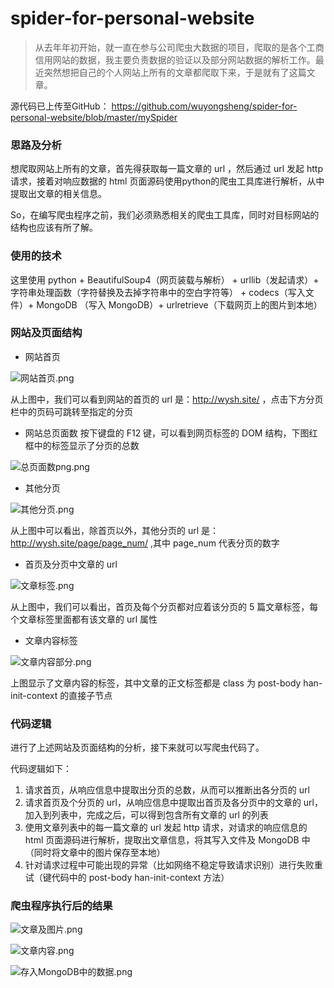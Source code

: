 # spider-for-personal-website

> 从去年年初开始，就一直在参与公司爬虫大数据的项目，爬取的是各个工商信用网站的数据，我主要负责数据的验证以及部分网站数据的解析工作。最近突然想把自己的个人网站上所有的文章都爬取下来，于是就有了这篇文章。

源代码已上传至GitHub：
https://github.com/wuyongsheng/spider-for-personal-website/blob/master/mySpider

### 思路及分析

想爬取网站上所有的文章，首先得获取每一篇文章的 url ，然后通过 url 发起 http 请求，接着对响应数据的 html 页面源码使用python的爬虫工具库进行解析，从中提取出文章的相关信息。

So，在编写爬虫程序之前，我们必须熟悉相关的爬虫工具库，同时对目标网站的结构也应该有所了解。

### 使用的技术

这里使用 python + BeautifulSoup4（网页装载与解析） + urllib（发起请求）+ 字符串处理函数（字符替换及去掉字符串中的空白字符等） + codecs（写入文件）+ MongoDB （写入 MongoDB）+ urlretrieve（下载网页上的图片到本地）

### 网站及页面结构

-  网站首页

![网站首页.png](https://upload-images.jianshu.io/upload_images/12273007-6a5ffffba40916ad.png?imageMogr2/auto-orient/strip%7CimageView2/2/w/1240)

从上图中，我们可以看到网站的首页的 url 是：http://wysh.site/ ，点击下方分页栏中的页码可跳转至指定的分页

-  网站总页面数
按下键盘的 F12 键，可以看到网页标签的 DOM 结构，下图红框中的标签显示了分页的总数

![总页面数png.png](https://upload-images.jianshu.io/upload_images/12273007-49712cc9cbdb9b30.png?imageMogr2/auto-orient/strip%7CimageView2/2/w/1240)

- 其他分页

![其他分页.png](https://upload-images.jianshu.io/upload_images/12273007-84bf663ca315c15f.png?imageMogr2/auto-orient/strip%7CimageView2/2/w/1240)

从上图中可以看出，除首页以外，其他分页的 url 是：
http://wysh.site/page/page_num/  ,其中 page_num 代表分页的数字

- 首页及分页中文章的 url

![文章标签.png](https://upload-images.jianshu.io/upload_images/12273007-68bba5d6c3f277f0.png?imageMogr2/auto-orient/strip%7CimageView2/2/w/1240)

从上图中，我们可以看出，首页及每个分页都对应着该分页的 5 篇文章标签，每个文章标签里面都有该文章的 url 属性

-  文章内容标签

![文章内容部分.png](https://upload-images.jianshu.io/upload_images/12273007-c5e2a3fa323c7679.png?imageMogr2/auto-orient/strip%7CimageView2/2/w/1240)

上图显示了文章内容的标签，其中文章的正文标签都是 class 为 post-body han-init-context 的直接子节点

###  代码逻辑

进行了上述网站及页面结构的分析，接下来就可以写爬虫代码了。

代码逻辑如下：

1.  请求首页，从响应信息中提取出分页的总数，从而可以推断出各分页的 url
2.  请求首页及个分页的 url，从响应信息中提取出首页及各分页中的文章的 url，加入到列表中，完成之后，可以得到包含所有文章的 url 的列表
3.  使用文章列表中的每一篇文章的 url 发起 http 请求，对请求的响应信息的 html 页面源码进行解析，提取出文章信息，将其写入文件及 MongoDB 中（同时将文章中的图片保存至本地）
4.  针对请求过程中可能出现的异常（比如网络不稳定导致请求识别）进行失败重试（键代码中的 post-body han-init-context 方法）

###  爬虫程序执行后的结果

![文章及图片.png](https://upload-images.jianshu.io/upload_images/12273007-edaf7c91782fdaec.png?imageMogr2/auto-orient/strip%7CimageView2/2/w/1240)

![文章内容.png](https://upload-images.jianshu.io/upload_images/12273007-a3b5bb8d3968752b.png?imageMogr2/auto-orient/strip%7CimageView2/2/w/1240)

![存入MongoDB中的数据.png](https://upload-images.jianshu.io/upload_images/12273007-4846e0188177e328.png?imageMogr2/auto-orient/strip%7CimageView2/2/w/1240)

